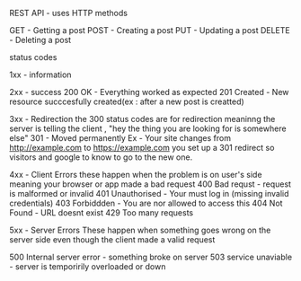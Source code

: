 REST API - uses HTTP methods

GET - Getting a post
POST - Creating a post
PUT - Updating a post
DELETE - Deleting a post 

status codes 

1xx - information 

2xx - success 
200 OK - Everything worked as expected
201 Created - New resource succcesfully created(ex : after a new post is creatted)

3xx - Redirection 
the 300 status codes are for redirection meaninng the server is telling the client , "hey the thing you are looking for is somewhere else"
301 - Moved permanently 
Ex - Your site changes from http://example.com to https://example.com you set up a 301 redirect so visitors and google to know to go to the new one.

4xx - Client Errors
these happen when the problem is on user's side meaning your browser or app made a bad request
400 Bad requst - request is malformed or invalid
401 Unauthorised - Your must log in (missing invalid credentials)
403 Forbiddden - You are nor allowed to access this
404 Not Found - URL doesnt exist
429 Too many requests

5xx - Server Errors 
These happen when something goes wrong on the server side even though the client made a valid request

500 Internal server error - something broke on server
503 service unaviable - server is temporirily overloaded or down 